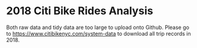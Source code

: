 # 2018 Citi Bike Rides Analysis

Both raw data and tidy data are too large to upload onto Github. Please go to https://www.citibikenyc.com/system-data to download all trip records in 2018.
